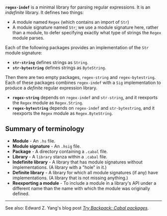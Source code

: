 **`regex-indef`** is a minimal library for parsing regular expressions. It is an
*indefinite* library. It defines two things:

* A module named `Regex` (which contains an import of `Str`)
* A module signature named `Str`; we use a module signature here, rather than a
  module, to defer specifying exactly what type of strings the `Regex` module
  parses.

Each of the following packages provides an implementation of the `Str` module
signature:

* **`str-string`** defines strings as `String`.
* **`str-bytestring`** defines strings as `ByteString`.

Then there are two empty packages, `regex-string` and `regex-bytestring`. Each
of these packages combines `regex-indef` with a `Sig` implementation to produce
a *definite* regular expression library.

* **`regex-string`** depends on `regex-indef` and `str-string`, and it reexports the
  `Regex` module as `Regex.String`.
* **`regex-bytestring`** depends on `regex-indef` and `str-bytestring`, and it
  reexports the `Regex` module as `Regex.ByteString`.

## Summary of terminology

* **Module** - An `.hs` file.
* **Module signature** - An `.hsig` file.
* **Package** - A directory containing a `.cabal` file.
* **Library** - A `library` stanza within a `.cabal` file.
* **Indefinite library** - A library that has module signatures without
  implementations. (A library with a "hole" in it.)
* **Definite library** - A library for which all module signatures (if any)
  have implementations. (A library that is not missing anything.)
* **Reexporting a module** - To include a module in a library's API under a
  different name than the name with which the module was originally defined.

---

See also: Edward Z. Yang's blog post [*Try Backpack: Cabal packages*][1].

  [1]: http://blog.ezyang.com/2017/01/try-backpack-cabal-packages/
